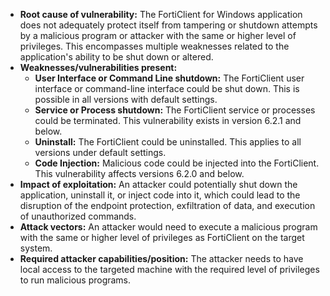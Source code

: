 - **Root cause of vulnerability:**  The FortiClient for Windows application does not adequately protect itself from tampering or shutdown attempts by a malicious program or attacker with the same or higher level of privileges. This encompasses multiple weaknesses related to the application's ability to be shut down or altered.
- **Weaknesses/vulnerabilities present:**
    - **User Interface or Command Line shutdown:**  The FortiClient user interface or command-line interface could be shut down. This is possible in all versions with default settings.
    - **Service or Process shutdown:** The FortiClient service or processes could be terminated. This vulnerability exists in version 6.2.1 and below.
    - **Uninstall:** The FortiClient could be uninstalled. This applies to all versions under default settings.
    - **Code Injection:** Malicious code could be injected into the FortiClient. This vulnerability affects versions 6.2.0 and below.
- **Impact of exploitation:**  An attacker could potentially shut down the application, uninstall it, or inject code into it, which could lead to the disruption of the endpoint protection, exfiltration of data, and execution of unauthorized commands.
- **Attack vectors:** An attacker would need to execute a malicious program with the same or higher level of privileges as FortiClient on the target system.
- **Required attacker capabilities/position:** The attacker needs to have local access to the targeted machine with the required level of privileges to run malicious programs.